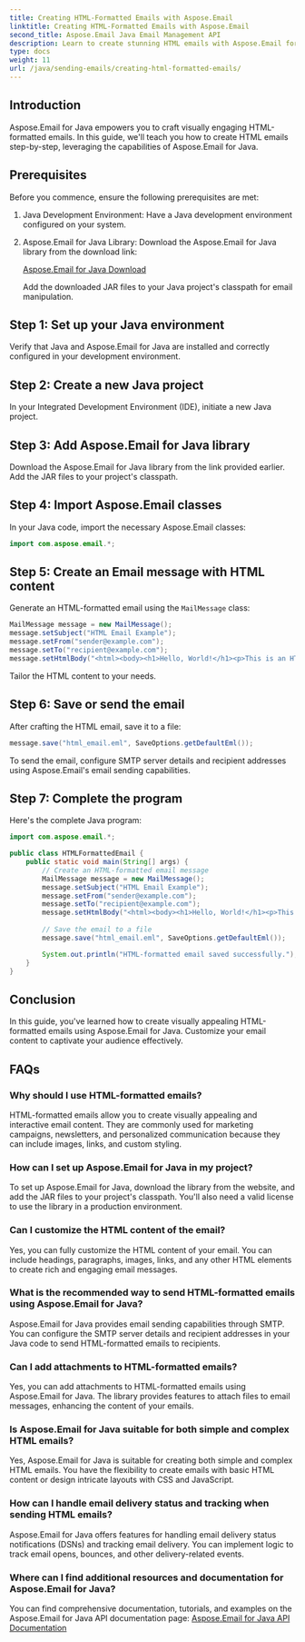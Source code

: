 ```yaml
---
title: Creating HTML-Formatted Emails with Aspose.Email
linktitle: Creating HTML-Formatted Emails with Aspose.Email
second_title: Aspose.Email Java Email Management API
description: Learn to create stunning HTML emails with Aspose.Email for Java. Step-by-step guide with code examples for effective email communication.
type: docs
weight: 11
url: /java/sending-emails/creating-html-formatted-emails/
---
```


## Introduction

Aspose.Email for Java empowers you to craft visually engaging HTML-formatted emails. In this guide, we'll teach you how to create HTML emails step-by-step, leveraging the capabilities of Aspose.Email for Java.

## Prerequisites

Before you commence, ensure the following prerequisites are met:

1. Java Development Environment: Have a Java development environment configured on your system.

2. Aspose.Email for Java Library: Download the Aspose.Email for Java library from the download link:

   [Aspose.Email for Java Download](https://releases.aspose.com/email/java/)

   Add the downloaded JAR files to your Java project's classpath for email manipulation.

## Step 1: Set up your Java environment

Verify that Java and Aspose.Email for Java are installed and correctly configured in your development environment.

## Step 2: Create a new Java project

In your Integrated Development Environment (IDE), initiate a new Java project.

## Step 3: Add Aspose.Email for Java library

Download the Aspose.Email for Java library from the link provided earlier. Add the JAR files to your project's classpath.

## Step 4: Import Aspose.Email classes

In your Java code, import the necessary Aspose.Email classes:

```java
import com.aspose.email.*;
```

## Step 5: Create an Email message with HTML content

Generate an HTML-formatted email using the `MailMessage` class:

```java
MailMessage message = new MailMessage();
message.setSubject("HTML Email Example");
message.setFrom("sender@example.com");
message.setTo("recipient@example.com");
message.setHtmlBody("<html><body><h1>Hello, World!</h1><p>This is an HTML-formatted email.</p></body></html>");
```

Tailor the HTML content to your needs.

## Step 6: Save or send the email

After crafting the HTML email, save it to a file:

```java
message.save("html_email.eml", SaveOptions.getDefaultEml());
```

To send the email, configure SMTP server details and recipient addresses using Aspose.Email's email sending capabilities.

## Step 7: Complete the program

Here's the complete Java program:

```java
import com.aspose.email.*;

public class HTMLFormattedEmail {
    public static void main(String[] args) {
        // Create an HTML-formatted email message
        MailMessage message = new MailMessage();
        message.setSubject("HTML Email Example");
        message.setFrom("sender@example.com");
        message.setTo("recipient@example.com");
        message.setHtmlBody("<html><body><h1>Hello, World!</h1><p>This is an HTML-formatted email.</p></body></html>");
        
        // Save the email to a file
        message.save("html_email.eml", SaveOptions.getDefaultEml());

        System.out.println("HTML-formatted email saved successfully.");
    }
}
```

## Conclusion

In this guide, you've learned how to create visually appealing HTML-formatted emails using Aspose.Email for Java. Customize your email content to captivate your audience effectively.

## FAQs

### Why should I use HTML-formatted emails?
HTML-formatted emails allow you to create visually appealing and interactive email content. They are commonly used for marketing campaigns, newsletters, and personalized communication because they can include images, links, and custom styling.

### How can I set up Aspose.Email for Java in my project?
To set up Aspose.Email for Java, download the library from the website, and add the JAR files to your project's classpath. You'll also need a valid license to use the library in a production environment.

### Can I customize the HTML content of the email?
Yes, you can fully customize the HTML content of your email. You can include headings, paragraphs, images, links, and any other HTML elements to create rich and engaging email messages.

### What is the recommended way to send HTML-formatted emails using Aspose.Email for Java?
Aspose.Email for Java provides email sending capabilities through SMTP. You can configure the SMTP server details and recipient addresses in your Java code to send HTML-formatted emails to recipients.

### Can I add attachments to HTML-formatted emails?
Yes, you can add attachments to HTML-formatted emails using Aspose.Email for Java. The library provides features to attach files to email messages, enhancing the content of your emails.

### Is Aspose.Email for Java suitable for both simple and complex HTML emails?
Yes, Aspose.Email for Java is suitable for creating both simple and complex HTML emails. You have the flexibility to create emails with basic HTML content or design intricate layouts with CSS and JavaScript.

### How can I handle email delivery status and tracking when sending HTML emails?
Aspose.Email for Java offers features for handling email delivery status notifications (DSNs) and tracking email delivery. You can implement logic to track email opens, bounces, and other delivery-related events.
### Where can I find additional resources and documentation for Aspose.Email for Java?
You can find comprehensive documentation, tutorials, and examples on the Aspose.Email for Java API documentation page: [Aspose.Email for Java API Documentation](https://reference.aspose.com/email/java/)


